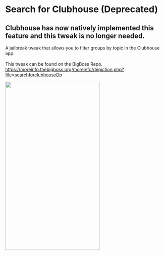 # Search for Clubhouse (Deprecated)

## Clubhouse has now natively implemented this feature and this tweak is no longer needed.




A jailbreak tweak that allows you to filter groups by topic in the Clubhouse app.<br><br>
This tweak can be found on the BigBoss Repo.<br>
https://moreinfo.thebigboss.org/moreinfo/depiction.php?file=searchforclubhouseDp

<img src="demo.gif" width="300" height="533">
